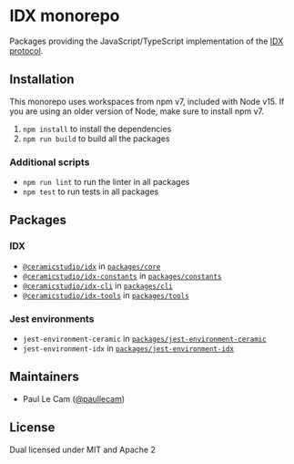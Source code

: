 # IDX monorepo

Packages providing the JavaScript/TypeScript implementation of the [IDX protocol](https://idx.xyz).

## Installation

This monorepo uses workspaces from npm v7, included with Node v15.
If you are using an older version of Node, make sure to install npm v7.

1. `npm install` to install the dependencies
1. `npm run build` to build all the packages

### Additional scripts

- `npm run lint` to run the linter in all packages
- `npm test` to run tests in all packages

## Packages

### IDX

- [`@ceramicstudio/idx`](https://developers.idx.xyz/reference/idx/) in [`packages/core`](packages/core)
- [`@ceramicstudio/idx-constants`](https://developers.idx.xyz/reference/idx-constants/) in [`packages/constants`](packages/constants)
- [`@ceramicstudio/idx-cli`](https://developers.idx.xyz/reference/cli/) in [`packages/cli`](packages/cli)
- [`@ceramicstudio/idx-tools`](https://developers.idx.xyz/reference/idx-tools/) in [`packages/tools`](packages/tools)

### Jest environments

- `jest-environment-ceramic` in [`packages/jest-environment-ceramic`](packages/jest-environment-ceramic)
- `jest-environment-idx` in [`packages/jest-environment-idx`](packages/jest-environment-idx)

## Maintainers

- Paul Le Cam ([@paullecam](http://github.com/paullecam))

## License

Dual licensed under MIT and Apache 2
